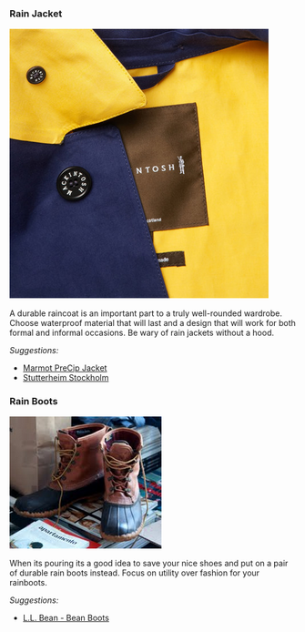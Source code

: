 ### Rain Jacket
![](/assets/images/rain-jacket.png)

A durable raincoat is an important part to a truly well-rounded wardrobe. Choose waterproof material that will last and a design that will work for both formal and informal occasions. Be wary of rain jackets without a hood.

*Suggestions:*

- [Marmot PreCip Jacket][marmot]
- [Stutterheim Stockholm][stutterheim]


### Rain Boots
![](/assets/images/rain-boots.png)

When its pouring its a good idea to save your nice shoes and put on a pair of durable rain boots instead. Focus on utility over fashion for your rainboots.

*Suggestions:*

- [L.L. Bean - Bean Boots][ll-bean]

[marmot]: http://marmot.com/products/details/precip-jacket-new
[stutterheim]: http://stutterheim.com/usa/shop/stockholm-bla
[ll-bean]: http://www.llbean.com/llb/shop/33549?feat=507870-GN2&page=men-s-l-l-bean-boots-8-thinsulate&attrValue_0=Tan/Brown&productId=197935
